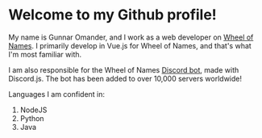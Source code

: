 # Welcome to my Github profile!
My name is Gunnar Omander, and I work as a web developer on [Wheel of Names](https://wheelofnames.com). I primarily develop in Vue.js for Wheel of Names, and that's what I'm most familiar with.

I am also responsible for the Wheel of Names [Discord bot](https://wheelofnames.com/faq/discordbot), made with Discord.js. The bot has been added to over 10,000 servers worldwide!

Languages I am confident in:
1. NodeJS
2. Python
3. Java
